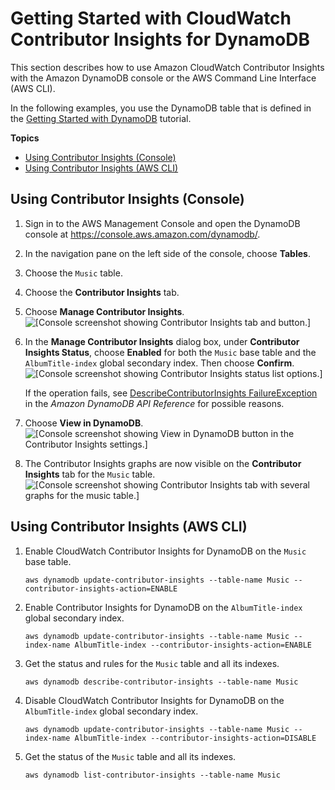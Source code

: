 # Getting Started with CloudWatch Contributor Insights for DynamoDB<a name="contributorinsights_tutorial"></a>

This section describes how to use Amazon CloudWatch Contributor Insights with the Amazon DynamoDB console or the AWS Command Line Interface \(AWS CLI\)\. 

In the following examples, you use the DynamoDB table that is defined in the [Getting Started with DynamoDB](https://docs.aws.amazon.com/amazondynamodb/latest/developerguide/GettingStartedDynamoDB.html) tutorial\.

**Topics**
+ [Using Contributor Insights \(Console\)](#usecontributorinsights_console)
+ [Using Contributor Insights \(AWS CLI\)](#usecontributorinsights_cli)

## Using Contributor Insights \(Console\)<a name="usecontributorinsights_console"></a>

1. Sign in to the AWS Management Console and open the DynamoDB console at [https://console\.aws\.amazon\.com/dynamodb/](https://console.aws.amazon.com/dynamodb/)\.

1. In the navigation pane on the left side of the console, choose **Tables**\.

1. Choose the `Music` table\.

1. Choose the **Contributor Insights** tab\.

1. Choose **Manage Contributor Insights**\.  
![\[Console screenshot showing Contributor Insights tab and button.\]](http://docs.aws.amazon.com/amazondynamodb/latest/developerguide/images/CI_ChooseAndManage.png)

1. In the **Manage Contributor Insights** dialog box, under **Contributor Insights Status**, choose **Enabled** for both the `Music` base table and the `AlbumTitle-index` global secondary index\. Then choose **Confirm**\.  
![\[Console screenshot showing Contributor Insights status list options.\]](http://docs.aws.amazon.com/amazondynamodb/latest/developerguide/images/CI_Enable.png)

   If the operation fails, see [DescribeContributorInsights FailureException](https://docs.aws.amazon.com/amazondynamodb/latest/APIReference/API_DescribeContributorInsights.html#DDB-DescribeContributorInsights-response-FailureException) in the *Amazon DynamoDB API Reference* for possible reasons\.

1. Choose **View in DynamoDB**\.  
![\[Console screenshot showing View in DynamoDB button in the Contributor Insights settings.\]](http://docs.aws.amazon.com/amazondynamodb/latest/developerguide/images/CI_ViewInDynamoDB.png)

1. The Contributor Insights graphs are now visible on the **Contributor Insights** tab for the `Music` table\.   
![\[Console screenshot showing Contributor Insights tab with several graphs for the music table.\]](http://docs.aws.amazon.com/amazondynamodb/latest/developerguide/images/CI_Graphs.png)

## Using Contributor Insights \(AWS CLI\)<a name="usecontributorinsights_cli"></a>

1. Enable CloudWatch Contributor Insights for DynamoDB on the `Music` base table\.

   ```
   aws dynamodb update-contributor-insights --table-name Music --contributor-insights-action=ENABLE
   ```

1. Enable Contributor Insights for DynamoDB on the `AlbumTitle-index` global secondary index\.

   ```
   aws dynamodb update-contributor-insights --table-name Music --index-name AlbumTitle-index --contributor-insights-action=ENABLE
   ```

1. Get the status and rules for the `Music` table and all its indexes\.

   ```
   aws dynamodb describe-contributor-insights --table-name Music
   ```

1. Disable CloudWatch Contributor Insights for DynamoDB on the `AlbumTitle-index` global secondary index\.

   ```
   aws dynamodb update-contributor-insights --table-name Music --index-name AlbumTitle-index --contributor-insights-action=DISABLE
   ```

1. Get the status of the `Music` table and all its indexes\.

   ```
   aws dynamodb list-contributor-insights --table-name Music
   ```